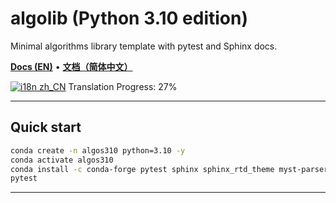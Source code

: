 # algolib (Python 3.10 edition)

Minimal algorithms library template with pytest and Sphinx docs.

[**Docs (EN)**](https://HidekiHokuto.github.io/algolib/en/) • [**文档（简体中文）**](https://HidekiHokuto.github.io/algolib/zh/)

<!-- i18n-progress:start -->
[![i18n zh_CN](https://img.shields.io/badge/i18n%20zh--CN-27%25-blue)](https://HidekiHokuto.github.io/algolib/zh/)
Translation Progress: 27%
<!-- i18n-progress:end -->

---

## Quick start
```bash
conda create -n algos310 python=3.10 -y
conda activate algos310
conda install -c conda-forge pytest sphinx sphinx_rtd_theme myst-parser -y
pytest
```

---

